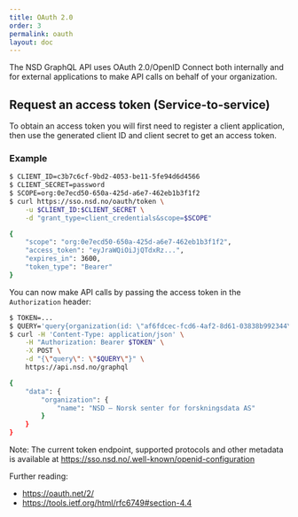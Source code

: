 ```yaml
---
title: OAuth 2.0
order: 3
permalink: oauth
layout: doc
---
```


The NSD GraphQL API uses OAuth 2.0/OpenID Connect both internally and for external applications to make API calls on behalf of your organization.


## Request an access token (Service-to-service)

To obtain an access token you will first need to register a client application, then use the generated client ID and client secret to get an access token.


### Example

```bash
$ CLIENT_ID=c3b7c6cf-9bd2-4053-be11-5fe94d6d4566
$ CLIENT_SECRET=password
$ SCOPE=org:0e7ecd50-650a-425d-a6e7-462eb1b3f1f2
$ curl https://sso.nsd.no/oauth/token \
    -u $CLIENT_ID:$CLIENT_SECRET \
    -d "grant_type=client_credentials&scope=$SCOPE"

{
    "scope": "org:0e7ecd50-650a-425d-a6e7-462eb1b3f1f2",
    "access_token": "eyJraWQiOiJjQTdxRz...",
    "expires_in": 3600,
    "token_type": "Bearer"
}
```

You can now make API calls by passing the access token in the `Authorization` header:

```bash
$ TOKEN=...
$ QUERY='query{organization(id: \"af6fdcec-fcd6-4af2-8d61-03838b992344\"){name}}'
$ curl -H 'Content-Type: application/json' \
    -H "Authorization: Bearer $TOKEN" \
    -X POST \
    -d "{\"query\": \"$QUERY\"}" \
    https://api.nsd.no/graphql

{
    "data": {
        "organization": {
            "name": "NSD – Norsk senter for forskningsdata AS"
        }
    }
}
```


Note: The current token endpoint, supported protocols and other metadata is available at https://sso.nsd.no/.well-known/openid-configuration


Further reading:
* https://oauth.net/2/
* https://tools.ietf.org/html/rfc6749#section-4.4

